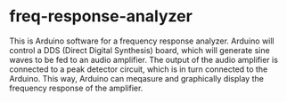 # freq-response-analyzer
This is Arduino software for a frequency response analyzer. 
Arduino will control a DDS (Direct Digital Synthesis) board, which will generate sine waves to be fed to an audio amplifier.
The output of the audio amplifier is connected to a peak detector circuit, which is in turn connected to the Arduino.
This way, Arduino can meqasure and graphically display the frequency response of the amplifier.
